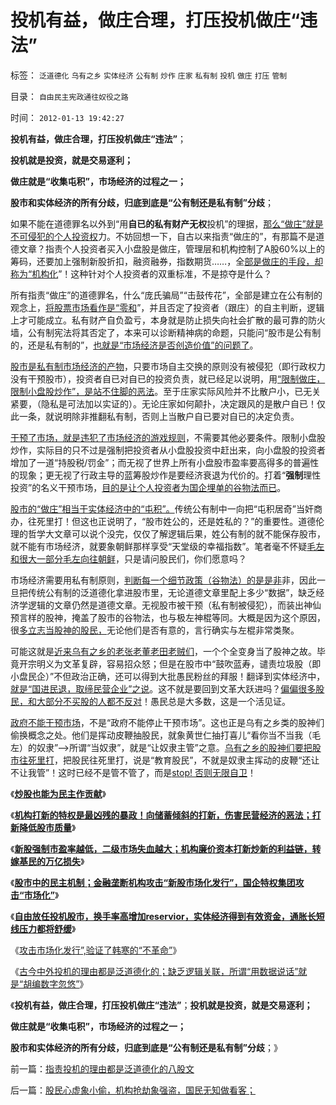 # 投机有益，做庄合理，打压投机做庄“违法”

标签： `泛道德化` `乌有之乡` `实体经济` `公有制` `炒作` `庄家` `私有制` `投机` `做庄` `打压` `管制` 

目录： `自由民主宪政通往奴役之路`

时间： `2012-01-13 19:42:27`

**投机有益，做庄合理，打压投机做庄“违法”**；

**投机就是投资，就是交易逐利；**

**做庄就是“收集屯积”，市场经济的过程之一；**

**股市和实体经济的所有分歧，归底到底是“公有制还是私有制”分歧**；

如果不能在道德罪名以外到“用**自已的私有财产无权**投机”的理据，[那么“做庄”就是不可侵犯的个人投资权](../../../2007/9/16/中国股市庄家行为人近段坐庄行为跟踪.md)力。不妨回想一下，自古以来指责“做庄的”，有那篇不是道德文章？指责个人投资者买入小盘股是做庄，管理层和机构控制了A股60%以上的筹码，还要加上强制新股折扣，融资融券，指数期货……，全[部是做庄的手段，却称为“机构化](../../../2007/8/30/谁是中国股市最大的庄家.md)”！这种针对个人投资者的双重标准，不是掠夺是什么？

所有指责“做庄”的道德罪名，什么“庞氏骗局”“击鼓传花”，全部是建立在公有制的观念上，[将股票市场看作是“零和](../../../2011/10/9/零和投机的贡献，高利贷是最核心的价格信号.md)”，并且否定了投资者（跟庄）的自主判断，逻辑上才可能成立。私有财产自负盈亏，本身就是防止损失向社会扩散的最可靠的防火墙，公有制宪法将其否定了，本来可以诊断精神病的命题，只能问“股市是公有制的，还是私有制的”，[也就是“市场经济是否创造价值”的问题了](../../../2011/6/2/市场经济确保可持续性.md)。

[股市是私有制市场经济的产物](../../../2010/3/28/股市是市场经济的工具，不是计划经济的手段.md)，只要市场自主交换的原则没有被侵犯（即行政权力没有干预股市），投资者自已对自已的投资负责，就已经足以说明，用[“限制做庄，限制小盘股炒作”，是站不住脚的恶法](../../../2012/1/9/凯恩斯主义对市盈率的影响，理解国进民退.md)。至于庄家实际风险并不比散户小，已无关紧要，（隐私是可法加以实证的）。无论庄家如何颠扑，决定跟风的是散户自已！仅此一条，就说明除非推翻私有制，否则上当散户自已要对自已的决定负责。

[干预了市场，就是违犯了市场经济的游戏规则](../../../2011/12/29/骂干预市场是有用的，骂股市是为了争夺资金.md)，不需要其他必要条件。限制小盘股炒作，实际目的只不过是强制把投资者从小盘股投资中赶出来，向小盘股的投资者增加了一道“持股税/罚金”；而无视了世界上所有小盘股市盈率要高得多的普遍性的现象；更无视了行政主导的蓝筹股炒作是要经济衰退为代价的。打着“**强制**理性投资”的名义干预市场，[目的是让个人投资者为国企埋单的谷物法而已](../../../2012/1/5/为什么持币散户，不如持有股票？人为加大的风险！.md)。

[股市的“做庄”相当于实体经济中的“屯积”。](../../../2008/8/6/楼市股市艺术品等坐庄的异同.md)传统公有制中一向把“屯积居奇”当奸商办，往死里打！但这也正说明了，“股市姓公的，还是姓私的？”的重要性。道德伦理的哲学大文章可以说个没完，仅仅了解逻辑后果，姓公有制的就不能保存股市，就不能有市场经济，就要象朝鲜那样享受“天堂级的幸福指数”。笔者毫不怀疑[毛左和很大一部分毛左向往朝鲜](../../../2012/1/10/机构型股神的“谷物法”，政治型股神和孔庆东老师.md)，只是请问股民们，你们愿意吗？

市场经济需要用私有制原则，[判断每一个细节政策（谷物法）的是是非](../../../2012/1/6/经济学者为什么不敢研究股市中的“谷物法”？.md)非，因此一旦把传统公有制的泛道德化拿进股市里，无论道德文章里配上多少“数据”，缺乏经济学逻辑的文章仍然是道德文章。无视股市被干预（私有制被侵犯），而装出神仙预言样的股神，掩盖了股市的谷物法，也与极左神棍等同。大概是因为这个原因，很[多立志当股神的股民，](../../../2011/12/29/股神斗法，比拼隐私斗面子.md)无论他们是否有意的，言行确实与左棍非常类聚。

可能这就是[近来乌有之乡的老张老董老田老贼们](../../../2011/12/28/防左，防贼，防股神.md)，一个个全变身当了股神之故。毕竟开宗明义为文革复辟，容易招众怒；但是在股市中“鼓吹蓝寿，谴责垃圾股（即小盘民企）”不但政治正确，还可以得到大批愚民粉丝的拜服！翻译到实体经济中，[就是“国进民退，取缔民营企业”之说](../../../2011/11/5/谁掩盖了国进民退的剪羊毛？.md)。这不就是要回到文革大跃进吗？[偏偏很多股民，和大部分不买股的人都不反对](../../../2011/11/5/谁掩盖了国进民退的剪羊毛？.md)！愚民总是大多数，这是一个活见证。

[政府不能干预市场](../../../2011/10/9/300-年率的高利贷小意思！300-的利润小意思！.md)，不是“政府不能停止干预市场”。这也正是乌有之乡类的股神们偷换概念之处。他们是挥动皮鞭抽股民，就象黄世仁抽打喜儿“看你当不当我（毛左）的奴隶”——>所谓“当奴隶”，就是“让奴隶主管”之意。[乌有之乡的股神们要把股市往死里打](../../../2011/8/15/胡乱批评政府的国民劣根性.md)，把股民往死里打，说是“教育股民”，不就是奴隶主挥动的皮鞭“还让不让我管”！这时已经不是管不管了，而是[stop! 否则无限自卫](../../../2011/2/22/什么是人权普世价值观的根本正义？.md)！

《[**炒股也能为民主作贡献**](../../../2012/1/11/炒股看股民的民主素质.md)》

《[**机构打新的特权是最凶残的暴政！向储蓄倾斜的打新，伤害民营经济的恶法；打新降低股市质量**](../../../2012/1/12/特权机构的“打新”是凶残的暴政.md)》

《[**新股强制市盈率越低，二级市场失血越大；机构廉价资本打新炒新的利益链，转嫁基民的万亿损失**](../../../2012/1/12/新股强制市盈率越低，二级市场失血越大.md)》

《[**股市中的民主机制；金融垄断机构攻击“新股市场化发行”，国企特权集团攻击“市场化”**](../../../2012/1/12/股市中的民主机制，西方基金和东方机构化.md)》

《[**自由放任投机股市，换手率高增加reservior，实体经济得到有效资金，通胀长短线压力都将舒缓**](../../../2012/1/12/自由放任的投机股市，将最终消除通胀压力.md)》

《[攻击市场化发行”,验证了韩寒的“不革命”](../../../2012/1/12/“攻击市场化发行”,验证了韩寒的“不革命”.md)》

《[古今中外投机的理由都是泛道德化的；缺乏逻辑关联，所谓“用数据说话”就是“胡编数字忽悠”](../../../2012/1/13/指责投机的理由都是泛道德化的八股文.md)》

《**投机有益，做庄合理，打压投机做庄“违法”**；**投机就是投资，就是交易逐利；**

**做庄就是“收集屯积”，市场经济的过程之一；**

**股市和实体经济的所有分歧，归底到底是“公有制还是私有制”分歧**；》



前一篇：[指责投机的理由都是泛道德化的八股文](../../../2012/1/13/指责投机的理由都是泛道德化的八股文.md)

后一篇：[股民心虚象小偷，机构抢劫象强盗，国民无知做看客；](../../../2012/1/13/股民心虚象小偷，机构抢劫象强盗，国民无知做看客；.md)
